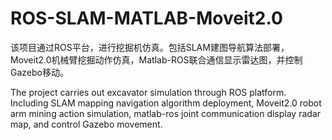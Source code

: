 # ROS-SLAM-MATLAB-Moveit2.0
该项目通过ROS平台，进行挖掘机仿真。包括SLAM建图导航算法部署，Moveit2.0机械臂挖掘动作仿真，Matlab-ROS联合通信显示雷达图，并控制Gazebo移动。

The project carries out excavator simulation through ROS platform. Including SLAM mapping navigation algorithm deployment, Moveit2.0 robot arm mining action simulation, matlab-ros joint communication display radar map, and control Gazebo movement.
